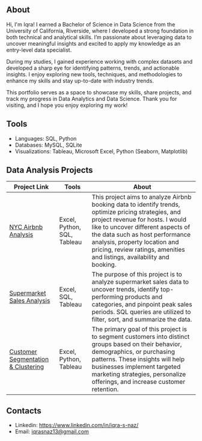 ## About 

Hi, I'm Iqra! I earned a Bachelor of Science in Data Science from the University of California, Riverside, where I developed a strong foundation in both technical and analytical skills. I’m passionate about leveraging data to uncover meaningful insights and excited to apply my knowledge as an entry-level data specialist.

During my studies, I gained experience working with complex datasets and developed a sharp eye for identifying patterns, trends, and actionable insights. I enjoy exploring new tools, techniques, and methodologies to enhance my skills and stay up-to-date with industry trends.

This portfolio serves as a space to showcase my skills, share projects, and track my progress in Data Analytics and Data Science. Thank you for visiting, and I hope you enjoy exploring my work!

## Tools

* Languages: SQL, Python
* Databases: MySQL, SQLite
* Visualizations: Tableau, Microsoft Excel, Python (Seaborn, Matplotlib)

## Data Analysis Projects

| Project Link | Tools | About |
| --- | --- | --- |
| [NYC Airbnb Analysis](https://github.com/iqrasnaz/NYC-Airbnb-Analysis) | Excel, Python, SQL, Tableau | This project aims to analyze Airbnb booking data to identify trends, optimize pricing strategies, and project revenue for hosts. I would like to uncover different aspects of the data such as host performance analysis, property location and pricing, review ratings, amenities and listings, availability and booking. |
| [Supermarket Sales Analysis](https://github.com/iqrasnaz/SuperMarket-Sales) | Excel, SQL, Tableau | The purpose of this project is to analyze supermarket sales data to uncover trends, identify top-performing products and categories, and pinpoint peak sales periods. SQL queries are utilized to filter, sort, and summarize the data. |
| [Customer Segmentation & Clustering](https://github.com/iqrasnaz/Customer-Segmentation-Clustering) | Excel, Python, Tableau | The primary goal of this project is to segment customers into distinct groups based on their behavior, demographics, or purchasing patterns. These insights will help businesses implement targeted marketing strategies, personalize offerings, and increase customer retention. |

## Contacts

* Linkedin: https://www.linkedin.com/in/iqra-s-naz/
* Email: iqrasnaz13@gmail.com
